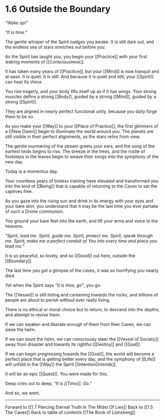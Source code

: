 # 1.6 Outside the Boundary
_"Wake up!"_

_"It is time."_

The gentle whisper of the Spirit nudges you awake. It is still dark out, and the endless sea of stars stretches out before you. 

As the Spirit has taught you, you begin your [[Practice]] with your first waking moments of [[Consciousness]]. 

It has taken many years of [[Practice]], but your [[Mind]] is now tranquil and at ease. It is quiet. It is still. And because it is quiet and still, your [[Spirit]] can hear Its Voice. 

You rise eagerly, and your body lifts itself up as if it has wings. Your strong muscles define a strong [[Body]], guided by a strong [[Mind]], guided by a strong [[Spirit]]. 

They are aligned in nearly perfect functional unity, because you daily forge them to be so. 

As you make your [[Way]] to your [[Place of Practice]], the first glimmers of a [[New Dawn]] begin to illuminate the world around you. The planets are still visible in their perfect alignments, as the stars retire from view. 

The gentle murmering of the stream greets your ears, and the song of the earliest birds begins to rise. The breeze in the trees, and the rustle of footsteps in the leaves begin to weave thier songs into the symphony of the new day. 

Today is a momentus day. 

Your countless years of tireless training have elevated and transformed you into the kind of [[Being]] that is capable of returning to the Caves to set the captives free. 

As you gaze into the rising sun and drink in its energy with your eyes and your bare skin, you understand that it may be the last time you ever partake of such a Divine communion. 

You ground your bare feet into the earth, and lift your arms and voice to the heavens. 

_"Spirit, lead me. Spirit, guide me. Spirit, protect me. Spirit, speak through me. Spirit, make me a perfect conduit of You into every time and place you lead me."_

It is so peaceful, so lovely, and so [[Good]] out here, outside the [[Boundary]]. 

The last time you got a glimpse of the caves, it was so horrifying you nearly died. 

Yet when the Spirit says _"It is time, go"_, you go. 

The [[Vessel]] is still listing and careening towards the rocks, and billions of people are about to perish without ever really living. 

There is no ethical or moral choice but to return, to descend into the depths, and attempt to revive them.

If we can awaken and liberate enough of them from thier Caves, we can sieze the helm. 

If we can sieze the helm, we can consciously steer the [[Vessel of Society]] away from disaster and towards its rightful [[Destiny]] and [[Goal]]. 

If we can begin progressing towards the [[Goal]], the world will become a perfect place that is getting better every day, and the symphony of [[Life]] will unfold in the [[Way]] the Spirit [[Intention|Intends]]. 

It will be an epic [[Quest]]. You were made for this. 

Deep cries out to deep, _"It is [[Time]], Go."_

And so, we went. 

___

Forward to [[1.7 Piercing Eternal Truth In The Midst Of Lies]]
Back to [[1.5 The Caves]]
Back to table of contents [[The Book of Lionsberg]]
